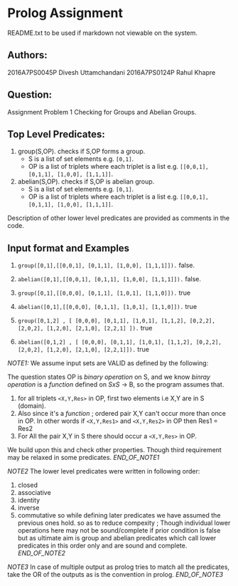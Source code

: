# Prolog Assignment
README.txt to be used if markdown not viewable on the system.

## Authors:
2016A7PS0045P Divesh Uttamchandani
2016A7PS0124P Rahul Khapre

## Question:
Assignment Problem 1
Checking for Groups and Abelian Groups.

## Top Level Predicates:
1. group(S,OP).
    checks if S,OP forms a group.
    - S is a list of set elements e.g. `[0,1]`.
    - OP is a list of triplets where each triplet is a list e.g. `[[0,0,1], [0,1,1], [1,0,0], [1,1,1]]`.
2. abelian(S,OP).
    checks if S,OP is abelian group.
    - S is a list of set elements e.g. `[0,1]`.
    - OP is a list of triplets where each triplet is a list e.g. `[[0,0,1], [0,1,1], [1,0,0], [1,1,1]]`.
    
Description of other lower level predicates are provided as comments in the code.


## Input format and Examples
1. `group([0,1],[[0,0,1], [0,1,1], [1,0,0], [1,1,1]]).`
false.

2. `abelian([0,1],[[0,0,1], [0,1,1], [1,0,0], [1,1,1]]).`
false.

3. `group([0,1],[[0,0,0], [0,1,1], [1,0,1], [1,1,0]]).`
true

4. `abelian([0,1],[[0,0,0], [0,1,1], [1,0,1], [1,1,0]]).`
true

5. `group([0,1,2] , [ [0,0,0], [0,1,1], [1,0,1], [1,1,2], [0,2,2], [2,0,2], [1,2,0], [2,1,0], [2,2,1] ]).`
true

6. `abelian([0,1,2] , [ [0,0,0], [0,1,1], [1,0,1], [1,1,2], [0,2,2], [2,0,2], [1,2,0], [2,1,0], [2,2,1]]).`
true

*NOTE1:* 
We assume input sets are VALID as defined by the following:

The question states OP is *binary operation* on S,
and we know *binray operation* is a *function* defined on *SxS* -> B,
so the program assumes that.
1. for all triplets `<X,Y,Res>` in OP, first two elements i.e X,Y
are in S (domain).
2. Also since it's a *function* ; ordered pair X,Y can't
occur more than once in OP.
In other words if `<X,Y,Res1>` and `<X,Y,Res2>` in OP then Res1 = Res2
3. For All the pair X,Y in S there should occur a `<X,Y,Res>` in OP.

We build upon this and check other properties.
Though third requirement may be relaxed in some predicates.
*END_OF_NOTE1* 

*NOTE2*
The lower level predicates were written in following order:
1. closed
2. associative
3. identity
4. inverse
5. commutative
so while defining later predicates we have assumed the previous ones hold.
so as to reduce compexity ; 
Though individual lower operations here may not be sound/complete if prior condition is false
but as ultimate aim is group and abelian predicates which call lower predicates
 in this order only and are sound and complete.
*END_OF_NOTE2*

*NOTE3*
In case of multiple output as prolog tries to match all the predicates,
take the OR of the outputs as is the convention in prolog.
*END_OF_NOTE3*


